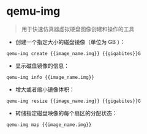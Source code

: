# qemu-img

> 用于快速仿真器虚拟硬盘图像创建和操作的工具

- 创建一个指定大小的磁盘镜像（单位为 GB ）：

`qemu-img create {{image_name.img}} {{gigabites}}G`

- 显示磁盘镜像的信息：

`qemu-img info {{image_name.img}}`

- 增大或者缩小镜像体积：

`qemu-img resize {{image_name.img}} {{gigabites}}G`

- 转储指定磁盘映像的每个扇区的分配状态：

`qemu-img map {{image_name.img}}`

[#]: contributors: ([Judie]，[Mr. Ren])
